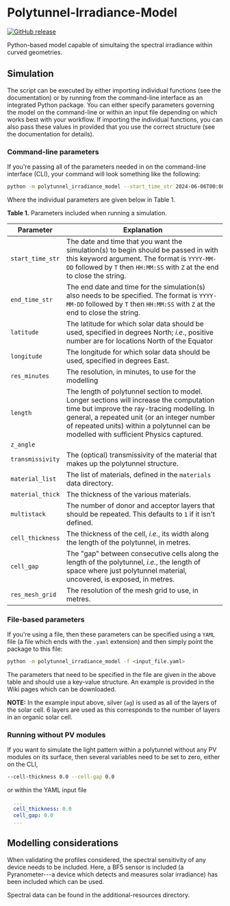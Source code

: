 # Polytunnel-Irradiance-Model

[![GitHub release](https://img.shields.io/github/release/CLOVER-energy/Polytunnel-Irradiance-Model)](https://GitHub.com/CLOVER-energy/Polytunnel-Irradiance-Model/releases/)

Python-based model capable of simultaing the spectral irradiance within curved geometries.

## Simulation

The script can be executed by either importing individual functions (see the documentation) or by running from the command-line interface as an integrated Python package. You can either specify parameters governing the model on the command-line or within an input file depending on which works best with your workflow. If importing the individual functions, you can also pass these values in provided that you use the correct structure (see the documentation for details).

### Command-line parameters

If you're passing all of the parameters needed in on the command-line interface (CLI), your command will look something like the following:
```bash
python -m polytunnel_irradiance_model --start_time_str 2024-06-06T00:00:00Z --end_time_str 2024-06-06T23:59:59Z --latitude 51.249814 --longitude 0.347779 --res_minutes 15 --length 2.5 --radius1 2.5 --radius2 1.5 --xy_angle 0 --z_angle 0 --transmissivity 1 --material_list ag ag ag ag ag ag --material_thick 80 80 80 80 80 80 --multistack 1 --cell_thickness 0.35 --cell_gap 2.8 --initial_cell_gap 2.1 --res_meshgrid 0.35
```

Where the individual parameters are given below in Table 1.

**Table 1.** Parameters included when running a simulation.

| Parameter        | Explanation                                                  |
| ---------------- | ------------------------------------------------------------ |
| `start_time_str` | The date and time that you want the simulation(s) to begin should be passed in with this keyword argument. The format is `YYYY-MM-DD` followed by `T` then `HH:MM:SS` with `Z` at the end to close the string. |
| `end_time_str`   | The end date and time for the simulation(s) also needs to be specified. The format is `YYYY-MM-DD` followed by `T` then `HH:MM:SS` with `Z` at the end to close the string. |
| `latitude`       | The latitude for which solar data should be used, specified in degrees North; _i.e._, positive number are for locations North of the Equator |
| `longitude`      | The longitude for which solar data should be used, specified in degrees East. |
| `res_minutes`    | The resolution, in minutes, to use for the modelling         |
| `length`         | The length of polytunnel section to model. Longer sections will increase the computation time but improve the ray-tracing modelling. In general, a repeated unit (or an integer number of repeated units) within a polytunnel can be modelled with sufficient Physics captured. |
| `z_angle`        |                                                              |
| `transmissivity` | The (optical) transmissivity of the material that makes up the polytunnel structure. |
| `material_list`  | The list of materials, defined in the `materials` data directory. |
| `material_thick` | The thickness of the various materials.                      |
| `multistack`     | The number of donor and acceptor layers that should be repeated. This defaults to `1` if it isn't defined. |
| `cell_thickness` | The thickness of the cell, _i.e._, its width along the length of the polytunnel, in metres. |
| `cell_gap`       | The "gap" between consecutive cells along the length of the polytunnel, _i.e._, the length of space where just polytunnel material, uncovered, is exposed, in metres. |
| `res_mesh_grid`  | The resolution of the mesh grid to use, in metres.           |

### File-based parameters

If you're using a file, then these parameters can be specified using a `YAML` file (a file which ends with the `.yaml` extension) and then simply point the package to this file:

```bash
python -m polytunnel_irradiance_model -f <input_file.yaml>
```

The parameters that need to be specified in the file are given in the above table and should use a key-value structure. An example is provided in the Wiki pages which can be downloaded.

**NOTE:** In the example input above, silver (`ag`) is used as all of the layers of the solar cell. 6 layers are used as this corresponds to the number of layers in an organic solar cell.

### Running without PV modules

If you want to simulate the light pattern within a polytunnel without any PV modules on its surface, then several variables need to be set to zero, either on the CLI,

```bash
--cell-thickness 0.0 --cell-gap 0.0
```

or within the YAML input file

```yaml
  ...
  cell_thickness: 0.0
  cell_gap: 0.0
  ...
```



## Modelling considerations

When validating the profiles considered, the spectral sensitivity of any device needs to be included. Here, a BF5 sensor is included (a Pyranometer---a device which detects and measures solar irradiance) has been included which can be used.

Spectral data can be found in the additional-resources directory.